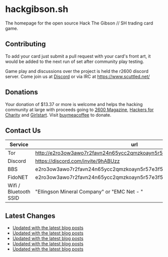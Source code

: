 # hackgibson.sh
The homepage for the open source Hack The Gibson // SH trading card game.


## Contributing

To add your card just submit a pull request with your card's front art, it would be added to the next run of set after community play testing.

Game play and discussions over the project is held the r2600 discord server. Come join us at [Discord](https://discord.com/invite/9hABUzz) or via IRC at https://www.scuttled.net/


## Donations

Your donation of $13.37 or more is welcome and helps the hacking community at large with proceeds going to [2600 Magazine](https://2600.com/), [Hackers for Charity](https://hackersforcharity.org) and [Girlstart](https://girlstart.org).  Visit [buymeacoffee](https://www.buymeacoffee.com/hackgibson.sh) to donate.


## Contact Us

Service | url
-|-
Tor | http://e2ro3ow3awo7r2favn24n65ycc2qmzkoayn5r57e3f56nvjwdcgg32ad.onion
Discord | https://discord.com/invite/9hABUzz
BBS | e2ro3ow3awo7r2favn24n65ycc2qmzkoayn5r57e3f56nvjwdcgg32ad.onion:23
FidoNET | e2ro3ow3awo7r2favn24n65ycc2qmzkoayn5r57e3f56nvjwdcgg32ad.onion:24554
Wifi / Bluetooth SSID | "Ellingson Mineral Company" or "EMC Net - <fidonet address>"

## Latest Changes
<!-- BLOG-POST-LIST:START -->
- [Updated with the latest blog posts](https://github.com/DFW2600/hackgibson.sh/commit/0322c7321b1745374d4622f9bb2224cff956e93e)
- [Updated with the latest blog posts](https://github.com/DFW2600/hackgibson.sh/commit/f04f43c3ff5d192fff41952d795b36da0369dbf2)
- [Updated with the latest blog posts](https://github.com/DFW2600/hackgibson.sh/commit/23d57e6b5a4f1fc4f92062057c957795bfcc5913)
- [Updated with the latest blog posts](https://github.com/DFW2600/hackgibson.sh/commit/00a1f63f2703a55d0c2d2edf786b42548299f8de)
- [Updated with the latest blog posts](https://github.com/DFW2600/hackgibson.sh/commit/0537c5becce3117f873abb871b982fa45474c48b)
<!-- BLOG-POST-LIST:END -->

